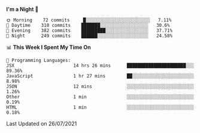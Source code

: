 <!--START_SECTION:waka-->
**I'm a Night 🦉** 

```text
🌞 Morning    72 commits     █░░░░░░░░░░░░░░░░░░░░░░░░   7.11% 
🌆 Daytime    310 commits    ███████░░░░░░░░░░░░░░░░░░   30.6% 
🌃 Evening    382 commits    █████████░░░░░░░░░░░░░░░░   37.71% 
🌙 Night      249 commits    ██████░░░░░░░░░░░░░░░░░░░   24.58%

```


📊 **This Week I Spent My Time On** 

```text
💬 Programming Languages: 
JSX                      14 hrs 26 mins      ██████████████████████░░░   89.36% 
JavaScript               1 hr 27 mins        ██░░░░░░░░░░░░░░░░░░░░░░░   8.98% 
JSON                     12 mins             ░░░░░░░░░░░░░░░░░░░░░░░░░   1.26% 
Other                    1 min               ░░░░░░░░░░░░░░░░░░░░░░░░░   0.19% 
HTML                     1 min               ░░░░░░░░░░░░░░░░░░░░░░░░░   0.18%

```


 Last Updated on 26/07/2021
<!--END_SECTION:waka-->

